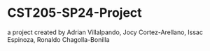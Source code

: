 # CST205-SP24-Project

a project created by Adrian Villalpando, Jocy Cortez-Arellano, Issac Espinoza, Ronaldo Chagolla-Bonilla
